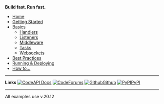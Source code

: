 

**Build fast. Run fast.**


* [Home](/#sanic)
* [Getting Started](/getting-started)
* [Basics](index.md)
  * [Handlers](handlers.md)
  * [Listeners](listeners.md)
  * [Middleware](middleware.md)
  * [Tasks](tasks.md)
  * [Websockets](websockets.md)
* [Best Practices](/best-practices/index.md)
* [Running & Deploying](/deployment/index.md)
* [How to...](/how-to/index.md)

---

**Links**
[![Code](https://icongr.am/feather/book-open.svg?size=16&color=808080)API Docs](https://)
[![Code](https://icongr.am/entypo/message.svg?size=16&color=ff0f6a)Forums](https://)
[![Github](https://icongr.am/simple/github.svg?size=16&color=808080&colored=false)Github](https://github.com/)
[![PyPI](https://icongr.am/devicon/python-original.svg?size=16&color=currentColor)PyPI](https://)

---

All examples use v.20.12
